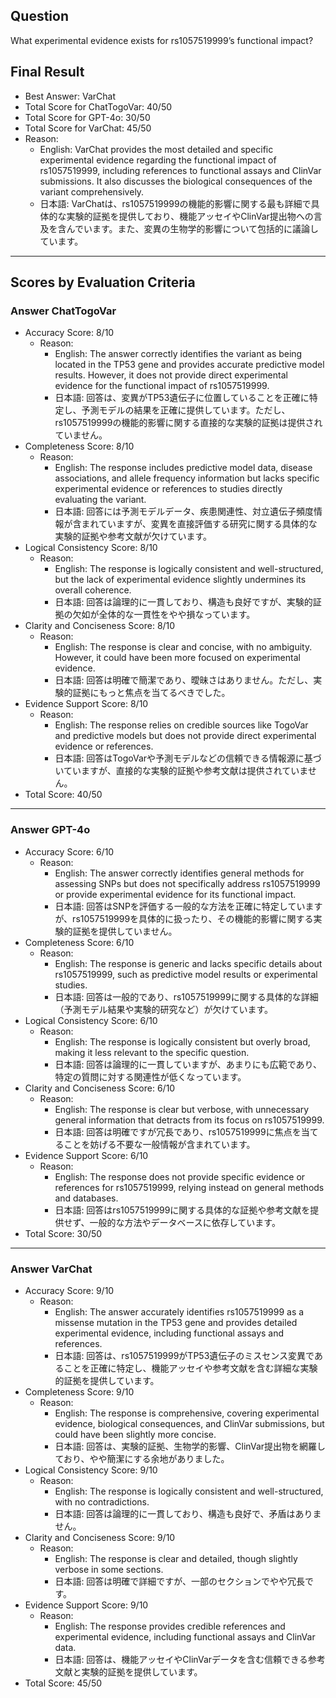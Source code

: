 ## Question

What experimental evidence exists for rs1057519999’s functional impact?

## Final Result

- Best Answer: VarChat
- Total Score for ChatTogoVar: 40/50
- Total Score for GPT-4o: 30/50
- Total Score for VarChat: 45/50
- Reason:
  - English: VarChat provides the most detailed and specific experimental evidence regarding the functional impact of rs1057519999, including references to functional assays and ClinVar submissions. It also discusses the biological consequences of the variant comprehensively.
  - 日本語: VarChatは、rs1057519999の機能的影響に関する最も詳細で具体的な実験的証拠を提供しており、機能アッセイやClinVar提出物への言及を含んでいます。また、変異の生物学的影響について包括的に議論しています。

---

## Scores by Evaluation Criteria

### Answer ChatTogoVar
- Accuracy Score: 8/10
  - Reason: 
    - English: The answer correctly identifies the variant as being located in the TP53 gene and provides accurate predictive model results. However, it does not provide direct experimental evidence for the functional impact of rs1057519999.
    - 日本語: 回答は、変異がTP53遺伝子に位置していることを正確に特定し、予測モデルの結果を正確に提供しています。ただし、rs1057519999の機能的影響に関する直接的な実験的証拠は提供されていません。
- Completeness Score: 8/10
  - Reason: 
    - English: The response includes predictive model data, disease associations, and allele frequency information but lacks specific experimental evidence or references to studies directly evaluating the variant.
    - 日本語: 回答には予測モデルデータ、疾患関連性、対立遺伝子頻度情報が含まれていますが、変異を直接評価する研究に関する具体的な実験的証拠や参考文献が欠けています。
- Logical Consistency Score: 8/10
  - Reason: 
    - English: The response is logically consistent and well-structured, but the lack of experimental evidence slightly undermines its overall coherence.
    - 日本語: 回答は論理的に一貫しており、構造も良好ですが、実験的証拠の欠如が全体的な一貫性をやや損なっています。
- Clarity and Conciseness Score: 8/10
  - Reason: 
    - English: The response is clear and concise, with no ambiguity. However, it could have been more focused on experimental evidence.
    - 日本語: 回答は明確で簡潔であり、曖昧さはありません。ただし、実験的証拠にもっと焦点を当てるべきでした。
- Evidence Support Score: 8/10
  - Reason: 
    - English: The response relies on credible sources like TogoVar and predictive models but does not provide direct experimental evidence or references.
    - 日本語: 回答はTogoVarや予測モデルなどの信頼できる情報源に基づいていますが、直接的な実験的証拠や参考文献は提供されていません。
- Total Score: 40/50

---

### Answer GPT-4o
- Accuracy Score: 6/10
  - Reason: 
    - English: The answer correctly identifies general methods for assessing SNPs but does not specifically address rs1057519999 or provide experimental evidence for its functional impact.
    - 日本語: 回答はSNPを評価する一般的な方法を正確に特定していますが、rs1057519999を具体的に扱ったり、その機能的影響に関する実験的証拠を提供していません。
- Completeness Score: 6/10
  - Reason: 
    - English: The response is generic and lacks specific details about rs1057519999, such as predictive model results or experimental studies.
    - 日本語: 回答は一般的であり、rs1057519999に関する具体的な詳細（予測モデル結果や実験的研究など）が欠けています。
- Logical Consistency Score: 6/10
  - Reason: 
    - English: The response is logically consistent but overly broad, making it less relevant to the specific question.
    - 日本語: 回答は論理的に一貫していますが、あまりにも広範であり、特定の質問に対する関連性が低くなっています。
- Clarity and Conciseness Score: 6/10
  - Reason: 
    - English: The response is clear but verbose, with unnecessary general information that detracts from its focus on rs1057519999.
    - 日本語: 回答は明確ですが冗長であり、rs1057519999に焦点を当てることを妨げる不要な一般情報が含まれています。
- Evidence Support Score: 6/10
  - Reason: 
    - English: The response does not provide specific evidence or references for rs1057519999, relying instead on general methods and databases.
    - 日本語: 回答はrs1057519999に関する具体的な証拠や参考文献を提供せず、一般的な方法やデータベースに依存しています。
- Total Score: 30/50

---

### Answer VarChat
- Accuracy Score: 9/10
  - Reason: 
    - English: The answer accurately identifies rs1057519999 as a missense mutation in the TP53 gene and provides detailed experimental evidence, including functional assays and references.
    - 日本語: 回答は、rs1057519999がTP53遺伝子のミスセンス変異であることを正確に特定し、機能アッセイや参考文献を含む詳細な実験的証拠を提供しています。
- Completeness Score: 9/10
  - Reason: 
    - English: The response is comprehensive, covering experimental evidence, biological consequences, and ClinVar submissions, but could have been slightly more concise.
    - 日本語: 回答は、実験的証拠、生物学的影響、ClinVar提出物を網羅しており、やや簡潔にする余地がありました。
- Logical Consistency Score: 9/10
  - Reason: 
    - English: The response is logically consistent and well-structured, with no contradictions.
    - 日本語: 回答は論理的に一貫しており、構造も良好で、矛盾はありません。
- Clarity and Conciseness Score: 9/10
  - Reason: 
    - English: The response is clear and detailed, though slightly verbose in some sections.
    - 日本語: 回答は明確で詳細ですが、一部のセクションでやや冗長です。
- Evidence Support Score: 9/10
  - Reason: 
    - English: The response provides credible references and experimental evidence, including functional assays and ClinVar data.
    - 日本語: 回答は、機能アッセイやClinVarデータを含む信頼できる参考文献と実験的証拠を提供しています。
- Total Score: 45/50